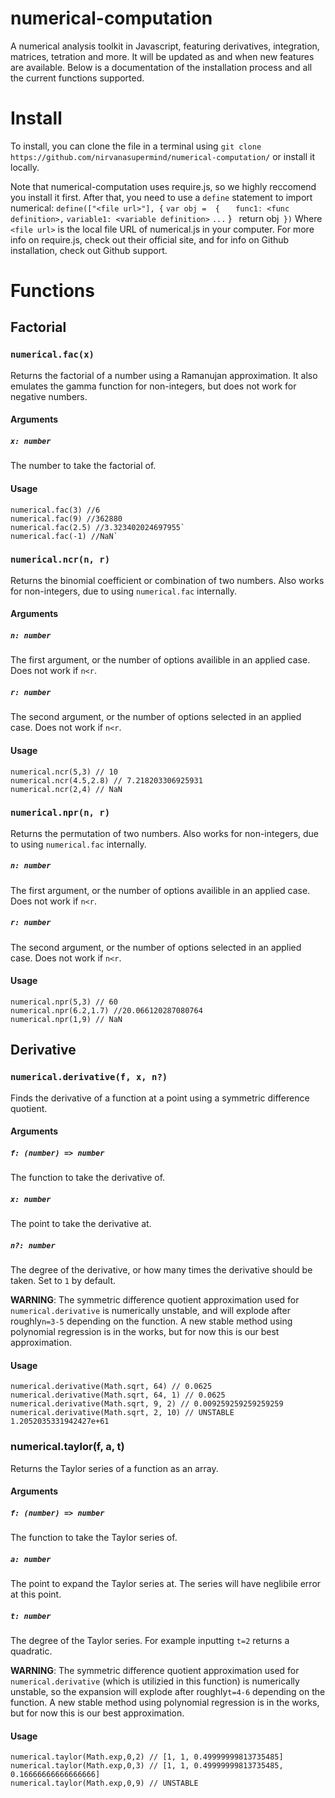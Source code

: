 # numerical-computation
A numerical analysis toolkit in Javascript, featuring derivatives, integration, matrices, tetration and more. It will be updated as and when new features are available. Below is a documentation of the installation process and all the current functions supported.

# Install
To install, you can clone the file in a terminal using `git clone https://github.com/nirvanasupermind/numerical-computation/` or install it locally. 

Note that numerical-computation uses require.js, so we highly reccomend you install it first. After that, you need to use a `define` statement to import numerical:
`define(["<file url>"], {`
   `var obj =  {`
`   func1: <func definition>,`
    `variable1: <variable definition>`
    `...`
           }        `
           `return obj`
})`
Where `<file url>` is the local file URL of numerical.js in your computer. For more info on require.js, check out their official site, and for info on Github installation, check out Github support.

# Functions
## Factorial
### `numerical.fac(x)`
Returns the factorial of a number using a Ramanujan approximation. It also emulates the gamma function for non-integers, but does not work for negative numbers.
#### Arguments
##### `x: number`
The number to take the factorial of.
#### Usage
    numerical.fac(3) //6
    numerical.fac(9) //362880
    numerical.fac(2.5) //3.323402024697955`
    numerical.fac(-1) //NaN`

### `numerical.ncr(n, r)`
Returns the binomial coefficient or combination of two numbers. Also works for non-integers, due to using `numerical.fac` internally. 

#### Arguments
##### `n: number`
The first argument, or the number of options availible in an applied case. Does not work if `n<r`.
##### `r: number`
The second argument, or the number of options selected in an applied case. Does not work if `n<r`.

#### Usage
    numerical.ncr(5,3) // 10
    numerical.ncr(4.5,2.8) // 7.218203306925931
    numerical.ncr(2,4) // NaN

### `numerical.npr(n, r)`
Returns the permutation of two numbers. Also works for non-integers, due to using `numerical.fac` internally. 

##### `n: number`
The first argument, or the number of options availible in an applied case. Does not work if `n<r`.
##### `r: number`
The second argument, or the number of options selected in an applied case. Does not work if `n<r`.

#### Usage
    numerical.npr(5,3) // 60
    numerical.npr(6.2,1.7) //20.066120287080764
    numerical.npr(1,9) // NaN
## Derivative
### `numerical.derivative(f, x, n?)`
Finds the derivative of a function at a point using a symmetric difference quotient.

#### Arguments
##### `f: (number) => number`
The function to take the derivative of.
##### `x: number`
The point to take the derivative at.
#####  `n?: number`
The degree of the derivative, or how many times the
derivative should be taken. Set to `1` by default.

**WARNING**: The symmetric difference quotient approximation used for `numerical.derivative`
is numerically unstable, and will explode after roughly`n=3-5` depending on the function. A new stable method using polynomial regression is in the works, but for now this is our best approximation.

#### Usage
    numerical.derivative(Math.sqrt, 64) // 0.0625
    numerical.derivative(Math.sqrt, 64, 1) // 0.0625
    numerical.derivative(Math.sqrt, 9, 2) // 0.009259259259259259
    numerical.derivative(Math.sqrt, 2, 10) // UNSTABLE 1.2052035331942427e+61

### numerical.taylor(f, a, t)
Returns the Taylor series of a function as an array.

#### Arguments
##### `f: (number) => number`
The function to take the Taylor series of.
##### `a: number`
The point to expand the Taylor series at. The series will have neglibile error at this point.
##### `t: number`
The degree of the Taylor series. For example inputting `t=2` returns a quadratic. 


**WARNING**: The symmetric difference quotient approximation used for `numerical.derivative` (which is utilizied in this function)
is numerically unstable, so the expansion will explode after roughly`t=4-6` depending on the function. A new stable method using polynomial regression is in the works, but for now this is our best approximation.


#### Usage
    numerical.taylor(Math.exp,0,2) // [1, 1, 0.49999999813735485]
    numerical.taylor(Math.exp,0,3) // [1, 1, 0.49999999813735485, 0.16666666666666666]
    numerical.taylor(Math.exp,0,9) // UNSTABLE  
